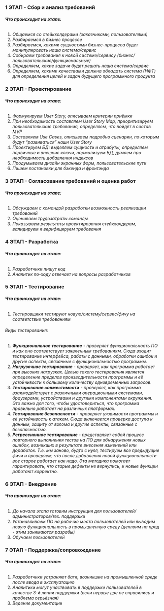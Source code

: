 ### 1 ЭТАП - Сбор и анализ требований
###### **Что происходит на этапе:**
1. _Общаемся со стейкхолдерами (заказчиками, пользователями)_
2. _Разбираемся в бизнес процессе_
3. _Разбираемся, какими сущностями бизнес-процесса будет манипулировать наша система/сервис_
4. _Собираем требования к новой системе/сервису (бизнес/пользовательские/функциональные)_
5. _Определяем, какие задачи будет решать наша система/сервис_
6. _Определяем, какими качествами должна обладать система (НФТ) для определения целей и задач будущего программного продукта_
### 2 ЭТАП - Проектирование
###### **Что происходит на этапе:**
1. _Формулируем User Story, описываем критерии приёмки_
2. _При необходимости составляем User Story Map, приоритизируем пользовательские требования, определяем, что войдёт в состав MVP_
3. _Составляем Use Cases, описываем подробно сценарии, по которым будут “развиваться” наши User Story_
4. _Проектируем БД: выделяем сущности и атрибуты, определяем первичные и внешние ключи, нормализуем БД, думаем про необходимость добавления индексов_
5. _Продумываем дизайн экранных форм, пользовательские пути_
6. _Пишем постановки для бэкенда и фронтэнда_
### 3 ЭТАП - Согласование требований и оценка работ
###### **Что происходит на этапе:**
1. _Обсуждаем с командой разработки возможность реализации требований_
2. _Оцениваем трудозатраты команды_
3. _Показываем результаты проектирования стейкхолдерам, валидируем и верифицируем требования_
### 4 ЭТАП - Разработка
###### **Что происходит на этапе:**
1. _Разработчики пишут код_
2. _Аналитик по-ходу отвечает на вопросы разработчиков_
### 5 ЭТАП - Тестирование
###### **Что происходит на этапе:**
1. *Тестировщики тестируют новую/систему/сервис/фичу на соответствие требованиям*
###### Виды тестирования:
1. _**Функциональное тестирование** - проверяет функциональность ПО и как оно соответствует заявленным требованиям. Сюда входит тестирование интерфейса, работы с данными, обработки ошибок и другие аспекты, связанные с функциональностью программы._
2. _**Нагрузочное тестирование** - проверяет, как программа работает при высоких нагрузках. Целью такого тестирования является определение пределов производительности программы и её устойчивости к большому количеству одновременных запросов._
3. _**Тестирование совместимости** - проверяет, как программа взаимодействует с различными операционными системами, браузерами, устройствами и другими компонентами окружения. Это важно для того, чтобы удостовериться, что программа правильно работает на различных платформах._
4. _**Тестирование безопасности** - проверяет уязвимости программы и её устойчивость к атакам. Сюда включается проверка доступа к данным, защиту от взлома и другие аспекты, связанные с безопасностью._
5. _**Регрессионное тестирование** - представляет собой процесс повторного выполнения тестов на ПО для обнаружения новых ошибок, возникших в результате внесения изменений или доработок. Т.е. мы заново, будто с нуля, тестируем все предыдущие фичи и проверяем, что после добавления новой функциональности все старое работает как надо. Эта методика помогает гарантировать, что старые дефекты не вернулись, и новые функции работают корректно._
### 6 ЭТАП - Внедрение
###### **Что происходит на этапе:**
1. _До начала этапа готовим инструкции для пользователей/администраторов/тех. поддержки_
2. _Устанавливаем ПО на рабочие места пользователей или выводим новую функциональность в промышленную среду (деплоим на прод - этим занимаются разрабы)_
3. _Обучаем пользователей_
### 7 ЭТАП - Поддержка/сопровождение
###### **Что происходит на этапе:**
1. _Разработчики устраняют баги, возникшие на промышленной среде после ввода в эксплуатацию_
2. _Аналитики могут участвовать в поддержке пользователей в качестве 3-й линии поддержки (если первые две не справились и проблема серьёзная)_
3. _Ведение документации_